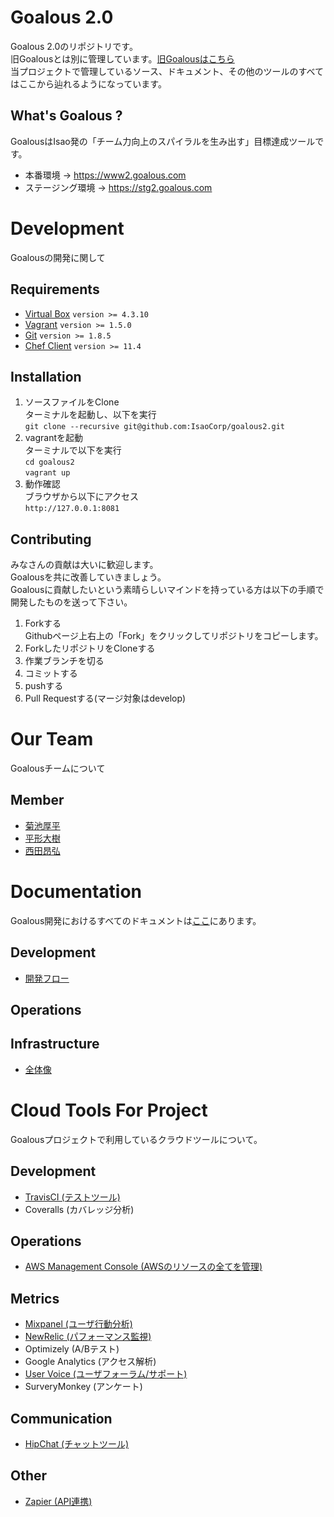 # Goalous 2.0
Goalous 2.0のリポジトリです。  
旧Goalousとは別に管理しています。[旧Goalousはこちら](https://github.com/IsaoCorp/goalous)  
当プロジェクトで管理しているソース、ドキュメント、その他のツールのすべてはここから辿れるようになっています。  
## What's Goalous ?
GoalousはIsao発の「チーム力向上のスパイラルを生み出す」目標達成ツールです。

- 本番環境 -> https://www2.goalous.com
- ステージング環境 -> https://stg2.goalous.com

# Development
Goalousの開発に関して
## Requirements
- [Virtual Box](https://www.virtualbox.org/wiki/Downloads) `version >= 4.3.10`
- [Vagrant](http://www.vagrantup.com/downloads.html) `version >= 1.5.0`
- [Git](http://git-scm.com/downloads) `version >= 1.8.5`
- [Chef Client](http://www.getchef.com/chef/install/) `version >= 11.4`

## Installation
1. ソースファイルをClone  
ターミナルを起動し、以下を実行  
`git clone --recursive git@github.com:IsaoCorp/goalous2.git`  
1. vagrantを起動  
ターミナルで以下を実行  
`cd goalous2`  
`vagrant up`  
1. 動作確認  
ブラウザから以下にアクセス  
`http://127.0.0.1:8081`  

## Contributing
みなさんの貢献は大いに歓迎します。  
Goalousを共に改善していきましょう。  
Goalousに貢献したいという素晴らしいマインドを持っている方は以下の手順で開発したものを送って下さい。

1. Forkする  
Githubページ上右上の「Fork」をクリックしてリポジトリをコピーします。
1. ForkしたリポジトリをCloneする  
1. 作業ブランチを切る  
1. コミットする
1. pushする
1. Pull Requestする(マージ対象はdevelop)

# Our Team
Goalousチームについて
## Member
- [菊池厚平](https://github.com/Ko-hei)
- [平形大樹](https://github.com/bigplants)
- [西田昂弘](https://github.com/nishiii)

# Documentation
Goalous開発におけるすべてのドキュメントは[ここ](https://drive.google.com/a/isao.co.jp/#folders/0B6mjvNcPiJ6PLXBlTUJsZWphMG8)にあります。
## Development
- [開発フロー](https://www.lucidchart.com/documents/edit/ae4a8af6-88c8-41fe-a67b-e121f973026b)

## Operations
## Infrastructure
- [全体像](https://www.lucidchart.com/documents/edit/4b328b80-5327-fa30-8c2f-0aab0a00da8d)

# Cloud Tools For Project
Goalousプロジェクトで利用しているクラウドツールについて。
## Development
- [TravisCI (テストツール)](https://magnum.travis-ci.com/IsaoCorp/goalous2)
- Coveralls (カバレッジ分析)

## Operations
- [AWS Management Console (AWSのリソースの全てを管理)](https://console.aws.amazon.com/console/home?#)

## Metrics
- [Mixpanel (ユーザ行動分析)](https://mixpanel.com/report/388879/events/#events)
- [NewRelic (パフォーマンス監視)](https://rpm.newrelic.com/accounts/652568/applications/3337537)
- Optimizely (A/Bテスト)
- Google Analytics (アクセス解析)
- [User Voice (ユーザフォーラム/サポート)](http://app.uservoice.com/signin)
- SurveryMonkey (アンケート)

## Communication
- [HipChat (チャットツール)](https://isao.hipchat.com/chat)

## Other
- [Zapier (API連携)](https://zapier.com/app/dashboard)
